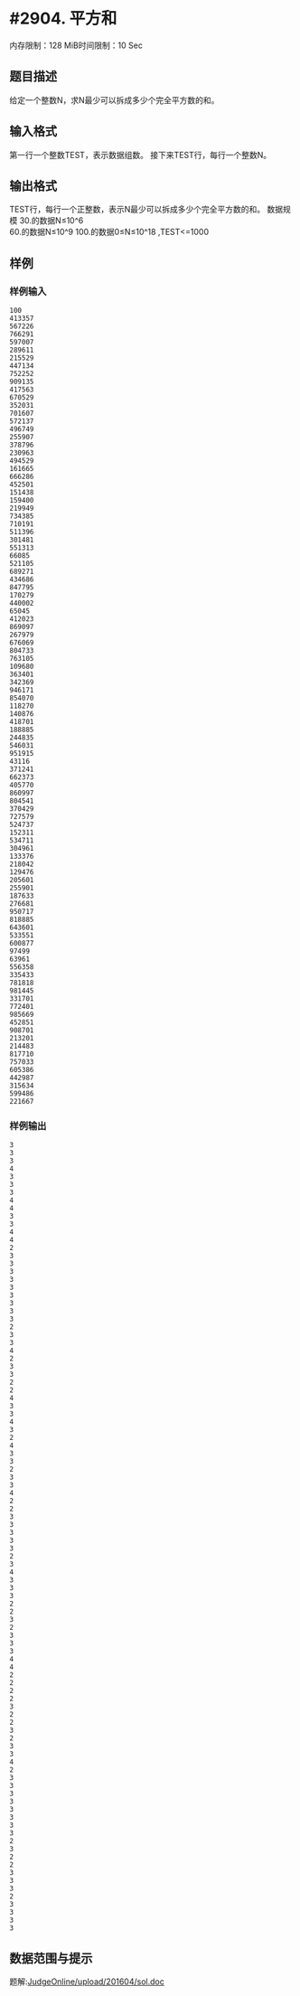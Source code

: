 # #2904. 平方和

内存限制：128 MiB时间限制：10 Sec

## 题目描述

给定一个整数N，求N最少可以拆成多少个完全平方数的和。 
 

## 输入格式

第一行一个整数TEST，表示数据组数。 
接下来TEST行，每行一个整数N。 
 

## 输出格式

TEST行，每行一个正整数，表示N最少可以拆成多少个完全平方数的和。 
数据规模 
30.的数据N&le;10^6  
60.的数据N&le;10^9 
100.的数据0&le;N&le;10^18 ,TEST<=1000 
 
 
 
 
 

## 样例

### 样例输入

    
    100
    413357
    567226
    766291
    597007
    289611
    215529
    447134
    752252
    909135
    417563
    670529
    352031
    701607
    572137
    496749
    255907
    378796
    230963
    494529
    161665
    666286
    452501
    151438
    159400
    219949
    734385
    710191
    511396
    301481
    551313
    66085
    521105
    689271
    434686
    847795
    170279
    440002
    65045
    412023
    869097
    267979
    676069
    804733
    763105
    109680
    363401
    342369
    946171
    854070
    118270
    140876
    418701
    188885
    244835
    546031
    951915
    43116
    371241
    662373
    405770
    860997
    804541
    370429
    727579
    524737
    152311
    534711
    304961
    133376
    218042
    129476
    205601
    255901
    187633
    276681
    950717
    818885
    643601
    533551
    600877
    97499
    63961
    556358
    335433
    781818
    981445
    331701
    772401
    985669
    452851
    908701
    213201
    214483
    817710
    757033
    605386
    442987
    315634
    599486
    221667
    
    

### 样例输出

    
    3
    3
    3
    4
    3
    3
    3
    4
    4
    3
    3
    4
    4
    2
    3
    3
    3
    3
    3
    3
    3
    3
    3
    2
    3
    3
    4
    2
    3
    3
    2
    2
    4
    3
    3
    4
    3
    2
    4
    3
    3
    2
    3
    3
    4
    2
    2
    3
    3
    3
    3
    3
    2
    3
    4
    3
    3
    3
    2
    2
    3
    2
    3
    3
    3
    4
    4
    2
    2
    2
    2
    3
    2
    2
    3
    2
    3
    3
    4
    2
    3
    3
    3
    3
    3
    3
    3
    3
    2
    3
    2
    2
    3
    3
    3
    2
    3
    3
    3
    3
    
    

## 数据范围与提示

 题解:[JudgeOnline/upload/201604/sol.doc](upload/201604/sol.doc)
